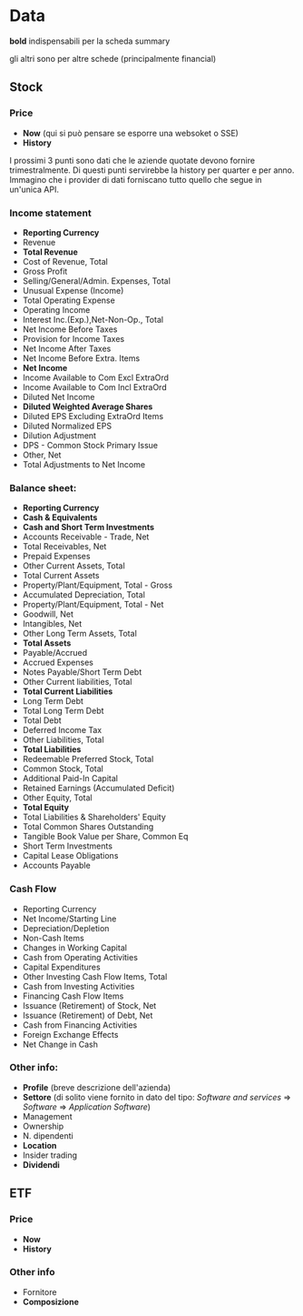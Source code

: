 # Data

**bold** indispensabili per la scheda summary

gli altri sono per altre schede (principalmente financial)

## Stock

### Price

- **Now** (qui si può pensare se esporre una websoket o SSE)
- **History**

I prossimi 3 punti sono dati che le aziende quotate devono fornire trimestralmente.
Di questi punti servirebbe la history per quarter e per anno.
Immagino che i provider di dati forniscano tutto quello che segue in un'unica API.

### Income statement

- **Reporting Currency**
- Revenue
- **Total Revenue**
- Cost of Revenue, Total
- Gross Profit
- Selling/​General/Admin. Expenses, Total
- Unusual Expense (Income)
- Total Operating Expense
- Operating Income
- Interest Inc.(Exp.),Net-Non-Op., Total
- Net Income Before Taxes
- Provision for Income Taxes
- Net Income After Taxes
- Net Income Before Extra. Items
- **Net Income**
- Income Available to Com Excl ExtraOrd
- Income Available to Com Incl ExtraOrd
- Diluted Net Income
- **Diluted Weighted Average Shares**
- Diluted EPS Excluding ExtraOrd Items
- Diluted Normalized EPS
- Dilution Adjustment
- DPS - Common Stock Primary Issue
- Other, Net
- Total Adjustments to Net Income

### Balance sheet:

- **Reporting Currency**
- **Cash & Equivalents**
- **Cash and Short Term Investments**
- Accounts Receivable - Trade, Net
- Total Receivables, Net
- Prepaid Expenses
- Other Current Assets, Total
- Total Current Assets
- Property/​Plant/Equipment, Total - Gross
- Accumulated Depreciation, Total
- Property/​Plant/Equipment, Total - Net
- Goodwill, Net
- Intangibles, Net
- Other Long Term Assets, Total
- **Total Assets**
- Payable/​Accrued
- Accrued Expenses
- Notes Payable/​Short Term Debt
- Other Current liabilities, Total
- **Total Current Liabilities**
- Long Term Debt
- Total Long Term Debt
- Total Debt
- Deferred Income Tax
- Other Liabilities, Total
- **Total Liabilities**
- Redeemable Preferred Stock, Total
- Common Stock, Total
- Additional Paid-In Capital
- Retained Earnings (Accumulated Deficit)
- Other Equity, Total
- **Total Equity**
- Total Liabilities & Shareholders' Equity
- Total Common Shares Outstanding
- Tangible Book Value per Share, Common Eq
- Short Term Investments
- Capital Lease Obligations
- Accounts Payable

### Cash Flow

- Reporting Currency
- Net Income/​Starting Line
- Depreciation/​Depletion
- Non-Cash Items
- Changes in Working Capital
- Cash from Operating Activities
- Capital Expenditures
- Other Investing Cash Flow Items, Total
- Cash from Investing Activities
- Financing Cash Flow Items
- Issuance (Retirement) of Stock, Net
- Issuance (Retirement) of Debt, Net
- Cash from Financing Activities
- Foreign Exchange Effects
- Net Change in Cash

### Other info:

- **Profile** (breve descrizione dell'azienda)
- **Settore** (di solito viene fornito in dato del tipo: _Software and services_ => _Software_ => _Application Software_)
- Management
- Ownership
- N. dipendenti
- **Location**
- Insider trading
- **Dividendi**

## ETF

### Price

- **Now**
- **History**

### Other info

- Fornitore
- **Composizione**
